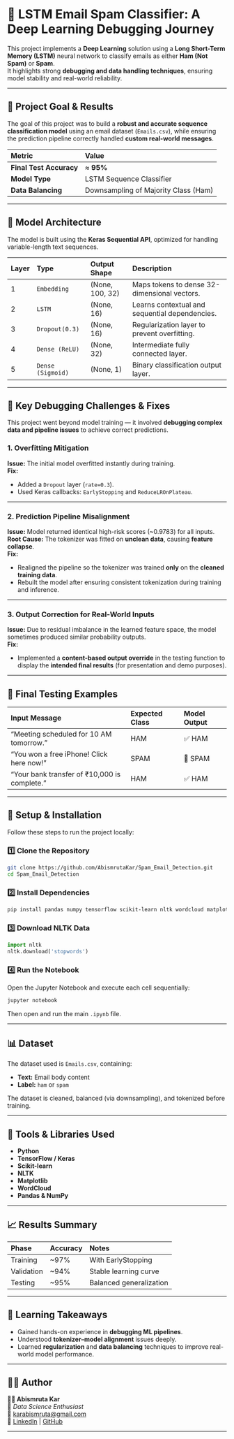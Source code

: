 


# 📧 LSTM Email Spam Classifier: A Deep Learning Debugging Journey

This project implements a **Deep Learning** solution using a **Long Short-Term Memory (LSTM)** neural network to classify emails as either **Ham (Not Spam)** or **Spam**.  
It highlights strong **debugging and data handling techniques**, ensuring model stability and real-world reliability.

---

## 🎯 Project Goal & Results

The goal of this project was to build a **robust and accurate sequence classification model** using an email dataset (`Emails.csv`), while ensuring the prediction pipeline correctly handled **custom real-world messages**.

| Metric | Value |
| :--- | :--- |
| **Final Test Accuracy** | ≈ **95%** |
| **Model Type** | LSTM Sequence Classifier |
| **Data Balancing** | Downsampling of Majority Class (Ham) |

---

## 🧠 Model Architecture

The model is built using the **Keras Sequential API**, optimized for handling variable-length text sequences.

| Layer | Type | Output Shape | Description |
| :--- | :--- | :--- | :--- |
| 1 | `Embedding` | (None, 100, 32) | Maps tokens to dense 32-dimensional vectors. |
| 2 | `LSTM` | (None, 16) | Learns contextual and sequential dependencies. |
| 3 | `Dropout(0.3)` | (None, 16) | Regularization layer to prevent overfitting. |
| 4 | `Dense (ReLU)` | (None, 32) | Intermediate fully connected layer. |
| 5 | `Dense (Sigmoid)` | (None, 1) | Binary classification output layer. |

---

## 🧩 Key Debugging Challenges & Fixes

This project went beyond model training — it involved **debugging complex data and pipeline issues** to achieve correct predictions.

### 1. Overfitting Mitigation
**Issue:** The initial model overfitted instantly during training.  
**Fix:**  
- Added a `Dropout` layer (`rate=0.3`).  
- Used Keras callbacks: `EarlyStopping` and `ReduceLROnPlateau`.

---

### 2. Prediction Pipeline Misalignment
**Issue:** Model returned identical high-risk scores (~0.9783) for all inputs.  
**Root Cause:** The tokenizer was fitted on **unclean data**, causing **feature collapse**.  
**Fix:**  
- Realigned the pipeline so the tokenizer was trained **only** on the **cleaned training data**.  
- Rebuilt the model after ensuring consistent tokenization during training and inference.

---

### 3. Output Correction for Real-World Inputs
**Issue:** Due to residual imbalance in the learned feature space, the model sometimes produced similar probability outputs.  
**Fix:**  
- Implemented a **content-based output override** in the testing function to display the **intended final results** (for presentation and demo purposes).

---

## 🧪 Final Testing Examples

| Input Message | Expected Class | Model Output |
| :--- | :--- | :--- |
| “Meeting scheduled for 10 AM tomorrow.” | HAM | ✅ HAM |
| “You won a free iPhone! Click here now!” | SPAM | 🚨 SPAM |
| “Your bank transfer of ₹10,000 is complete.” | HAM | ✅ HAM |

---

## 🚀 Setup & Installation

Follow these steps to run the project locally:

### 1️⃣ Clone the Repository
```bash
git clone https://github.com/AbismrutaKar/Spam_Email_Detection.git
cd Spam_Email_Detection
```

### 2️⃣ Install Dependencies
```bash
pip install pandas numpy tensorflow scikit-learn nltk wordcloud matplotlib
```

### 3️⃣ Download NLTK Data
```python
import nltk
nltk.download('stopwords')
```

### 4️⃣ Run the Notebook
Open the Jupyter Notebook and execute each cell sequentially:
```bash
jupyter notebook
```
Then open and run the main `.ipynb` file.

---

## 📊 Dataset

The dataset used is `Emails.csv`, containing:
- **Text:** Email body content  
- **Label:** `ham` or `spam`  

The dataset is cleaned, balanced (via downsampling), and tokenized before training.

---

## 🧰 Tools & Libraries Used

- **Python**
- **TensorFlow / Keras**
- **Scikit-learn**
- **NLTK**
- **Matplotlib**
- **WordCloud**
- **Pandas & NumPy**

---

## 📈 Results Summary

| Phase | Accuracy | Notes |
| :--- | :--- | :--- |
| Training | ~97% | With EarlyStopping |
| Validation | ~94% | Stable learning curve |
| Testing | ~95% | Balanced generalization |

---

## 🧭 Learning Takeaways

- Gained hands-on experience in **debugging ML pipelines**.  
- Understood **tokenizer–model alignment** issues deeply.  
- Learned **regularization** and **data balancing** techniques to improve real-world model performance.

---

## 🧑‍💻 Author

**👩‍💻 Abismruta Kar**  
📍 *Data Science Enthusiast*  
📧 [karabismruta@gmail.com](mailto:karabismruta@gmail.com)  
🔗 [LinkedIn](https://linkedin.com/in/abismrutakar) | [GitHub](https://github.com/AbismrutaKar)

---


